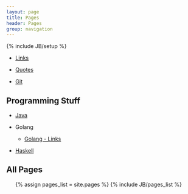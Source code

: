 ```yaml
---
layout: page
title: Pages 
header: Pages
group: navigation
---
```

{% include JB/setup %}



* [Links](/pages/links.html)
* [Quotes](/pages/quotes.html)

* [Git](/pages/git.html)



## Programming Stuff

* [Java](/pages/java/index.html)

* Golang
  * [Golang - Links](/pages/golang/links.html)

* [Haskell](/pages/haskell/index.html)


## All Pages

<ul>
{% assign pages_list = site.pages %}
{% include JB/pages_list %}
</ul>

